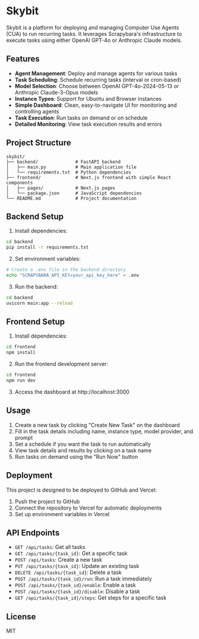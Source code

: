 # Skybit

Skybit is a platform for deploying and managing Computer Use Agents (CUA) to run recurring tasks. It leverages Scrapybara's infrastructure to execute tasks using either OpenAI GPT-4o or Anthropic Claude models.

## Features

- **Agent Management**: Deploy and manage agents for various tasks
- **Task Scheduling**: Schedule recurring tasks (interval or cron-based)
- **Model Selection**: Choose between OpenAI GPT-4o-2024-05-13 or Anthropic Claude-3-Opus models
- **Instance Types**: Support for Ubuntu and Browser instances
- **Simple Dashboard**: Clean, easy-to-navigate UI for monitoring and controlling agents
- **Task Execution**: Run tasks on demand or on schedule
- **Detailed Monitoring**: View task execution results and errors

## Project Structure

```
skybit/
├── backend/              # FastAPI backend
│   ├── main.py           # Main application file
│   └── requirements.txt  # Python dependencies
├── frontend/             # Next.js frontend with simple React components
│   ├── pages/            # Next.js pages
│   └── package.json      # JavaScript dependencies
└── README.md             # Project documentation
```

## Backend Setup

1. Install dependencies:

```bash
cd backend
pip install -r requirements.txt
```

2. Set environment variables:

```bash
# Create a .env file in the backend directory
echo "SCRAPYBARA_API_KEY=your_api_key_here" > .env
```

3. Run the backend:

```bash
cd backend
uvicorn main:app --reload
```

## Frontend Setup

1. Install dependencies:

```bash
cd frontend
npm install
```

2. Run the frontend development server:

```bash
cd frontend
npm run dev
```

3. Access the dashboard at http://localhost:3000

## Usage

1. Create a new task by clicking "Create New Task" on the dashboard
2. Fill in the task details including name, instance type, model provider, and prompt
3. Set a schedule if you want the task to run automatically
4. View task details and results by clicking on a task name
5. Run tasks on demand using the "Run Now" button

## Deployment

This project is designed to be deployed to GitHub and Vercel:

1. Push the project to GitHub
2. Connect the repository to Vercel for automatic deployments
3. Set up environment variables in Vercel

## API Endpoints

- `GET /api/tasks`: Get all tasks
- `GET /api/tasks/{task_id}`: Get a specific task
- `POST /api/tasks`: Create a new task
- `PUT /api/tasks/{task_id}`: Update an existing task
- `DELETE /api/tasks/{task_id}`: Delete a task
- `POST /api/tasks/{task_id}/run`: Run a task immediately
- `POST /api/tasks/{task_id}/enable`: Enable a task
- `POST /api/tasks/{task_id}/disable`: Disable a task
- `GET /api/tasks/{task_id}/steps`: Get steps for a specific task

## License

MIT
